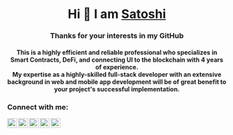 <h1 align="center">Hi 👋 I am <a href="https://www.linkedin.com/in/satoshi-naoki">Satoshi</a></h1>
<h3 align="center">Thanks for your interests in my GitHub</h3>

<h4 align="center">
This is a highly efficient and reliable professional who specializes in
Smart Contracts, DeFi, and connecting UI to the blockchain with 4
years of experience.<br>
My expertise as a highly-skilled full-stack developer with an extensive
background in web and mobile app development will be of great
benefit to your project's successful implementation.
</h4>

### Connect with me:
<a href="https://www.linkedin.com/in/satoshi-naoki">
  <img align="left" alt=" Linkedin" width="22px" src="https://cdn.jsdelivr.net/npm/simple-icons@v3/icons/linkedin.svg" />
</a>
<a href="https://github.com/Satoshi-Naoki/">
  <img align="left" alt=" GitHub" width="22px" src="https://cdn.jsdelivr.net/npm/simple-icons@v3/icons/github.svg" />
</a>
<a href="mailto:SenWebDev1009@gmail.com?subject=We%20are%20looking%20for%20a%20developer">
  <img align="left" alt=" Mail" width="22px" src="https://cdn.jsdelivr.net/npm/simple-icons@v3/icons/gmail.svg" />
</a>
<a href="https://join.skype.com/invite/nGj7xrgSqpN1">
  <img align="left" alt=" Skype" width="22px" src="https://cdn.jsdelivr.net/npm/simple-icons@v3/icons/skype.svg" />
</a>
<a href="t.me/satoshinaoki">
  <img align="left" alt=" Telegram" width="22px" src="https://cdn.jsdelivr.net/npm/simple-icons@v3/icons/telegram.svg" />
</a>

<!-- ![Visitors number: ](https://visitor-badge.laobi.icu/badge?page_id=satoshi-naoki.satoshi-naoki.readme.md) -->
